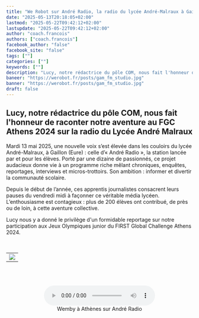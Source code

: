 ```yaml
---
title: "We Robot sur André Radio, la radio du lycée André-Malraux à Gaillon"
date: "2025-05-13T20:18:05+02:00"
lastmod: "2025-05-22T09:42:12+02:00"
lastupdate: "2025-05-22T09:42:12+02:00"
author: "coach.francois"
authors: ["coach.francois"]
facebook_author: "false"
facebook_site: "false"
tags: [""]
categories: [""]
keywords: [""]
description: "Lucy, notre rédactrice du pôle COM, nous fait l'honneur de raconter notre aventure au FGC Athens 2024 sur la radio du Lycée André Malraux"
baneer: "https://werobot.fr/posts/gam_fm_studio.jpg"
banner: "https://werobot.fr/posts/gam_fm_studio.jpg"
draft: false
---
```

## Lucy, notre rédactrice du pôle COM, nous fait l'honneur de raconter notre aventure au FGC Athens 2024 sur la radio du Lycée André Malraux

Mardi 13 mai 2025, une nouvelle voix s’est élevée dans les couloirs du lycée André-Malraux, à Gaillon (Eure) : celle d’« André Radio », la station lancée par et pour les élèves. Porté par une dizaine de passionnés, ce projet audacieux donne vie à un programme riche mêlant chroniques, enquêtes, reportages, interviews et micros-trottoirs. Son ambition : informer et divertir la communauté scolaire.

Depuis le début de l’année, ces apprentis journalistes consacrent leurs pauses du vendredi midi à façonner ce véritable média lycéen. L’enthousiasme est contagieux : plus de 200 élèves ont contribué, de près ou de loin, à cette aventure collective.

Lucy nous y a donné le privilège d'un formidable reportage sur notre participation aux Jeux Olympiques junior du FIRST Global Challenge Athens 2024.


<br>
<center>
<table width="60%">
<tr>
<td><img src="https://werobot.fr/posts/radio_du_lycee_a_athenes_audacity.mp3"></td>
</tr>
</table>
</center>
<br><br>


<center>
<figure>
  	<audio controls src="https://werobot.fr/posts/radio_du_lycee_a_athenes_audacity.mp3"></audio>
	<figcaption>Wemby à Athènes sur André Radio</figcaption>
</figure>
</center>








